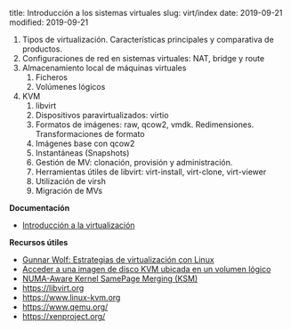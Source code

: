 title: Introducción a los sistemas virtuales
slug: virt/index
date: 2019-09-21
modified: 2019-09-21

1. Tipos de virtualización. Características principales y comparativa de productos.
1. Configuraciones de red en sistemas virtuales: NAT, bridge y route
1. Almacenamiento local de máquinas virtuales
    1. Ficheros
	1. Volúmenes lógicos
1. KVM
    1. libvirt
	1. Dispositivos paravirtualizados: virtio
	1. Formatos de imágenes: raw, qcow2, vmdk. Redimensiones. Transformaciones de formato
	1. Imágenes base con qcow2
	1. Instantáneas (Snapshots)
	1. Gestión de MV: clonación, provisión y administración.
	1. Herramientas útiles de libvirt: virt-install, virt-clone, virt-viewer
	1. Utilización de virsh
	1. Migración de MVs

**Documentación**
* [Introducción a la virtualización](https://aso.tinaja.es/doc/virtualizacion.pdf)

**Recursos útiles**

* [Gunnar Wolf: Estrategias de virtualización con Linux](www.gwolf.org/files/virt.pdf)
* [Acceder a una imagen de disco KVM ubicada en un volumen lógico](https://albertomolina.wordpress.com/2009/12/14/acceder-a-una-imagen-de-disco-kvm-ubicada-en-un-volumen-logico/)
* [NUMA-Aware Kernel SamePage Merging (KSM)](https://access.redhat.com/documentation/en-us/red_hat_enterprise_linux/7/html/virtualization_tuning_and_optimization_guide/sect-virtualization_tuning_optimization_guide-numa-numa_ksm)
* <https://libvirt.org>
* <https://www.linux-kvm.org>
* <https://www.qemu.org/>
* <https://xenproject.org/>

